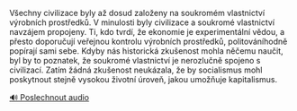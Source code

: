 
Všechny civilizace byly až dosud založeny na soukromém vlastnictví výrobních prostředků. V minulosti byly civilizace a soukromé vlastnictví navzájem propojeny. Ti, kdo tvrdí, že ekonomie je experimentální vědou, a přesto doporučují veřejnou kontrolu výrobních prostředků, politováníhodně popírají sami sebe. Kdyby nás historická zkušenost mohla něčemu naučit, byl by to poznatek, že soukromé vlastnictví je nerozlučně spojeno s civilizací. Zatím žádná zkušenost neukázala, že by socialismus mohl poskytnout stejně vysokou životní úroveň, jakou umožňuje kapitalismus.

[🔊 Poslechnout audio](/data/7-paragraphs/audio/chapter_53/para_006-Vechny-civilizace-byly-a-dosud-zaloeny-na-soukr.mp3)
